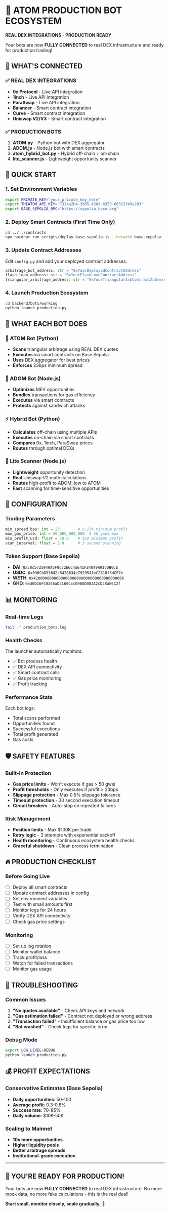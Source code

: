 # 🚀 ATOM PRODUCTION BOT ECOSYSTEM

**REAL DEX INTEGRATIONS - PRODUCTION READY**

Your bots are now **FULLY CONNECTED** to real DEX infrastructure and ready for production trading!

## 🔗 WHAT'S CONNECTED

### ✅ REAL DEX INTEGRATIONS
- **0x Protocol** - Live API integration
- **1inch** - Live API integration  
- **ParaSwap** - Live API integration
- **Balancer** - Smart contract integration
- **Curve** - Smart contract integration
- **Uniswap V2/V3** - Smart contract integration

### ✅ PRODUCTION BOTS
1. **ATOM.py** - Python bot with DEX aggregator
2. **ADOM.js** - Node.js bot with smart contracts
3. **atom_hybrid_bot.py** - Hybrid off-chain + on-chain
4. **lite_scanner.js** - Lightweight opportunity scanner

## 🚀 QUICK START

### 1. Set Environment Variables
```bash
export PRIVATE_KEY="your_private_key_here"
export THEATOM_API_KEY="7324a2b4-3b05-4288-b353-68322f49a283"
export BASE_SEPOLIA_RPC="https://sepolia.base.org"
```

### 2. Deploy Smart Contracts (First Time Only)
```bash
cd ../../contracts
npx hardhat run scripts/deploy-base-sepolia.js --network base-sepolia
```

### 3. Update Contract Addresses
Edit `config.py` and add your deployed contract addresses:
```python
arbitrage_bot_address: str = "0xYourDeployedContractAddress"
flash_loan_address: str = "0xYourFlashLoanContractAddress"
triangular_arbitrage_address: str = "0xYourTriangularArbContractAddress"
```

### 4. Launch Production Ecosystem
```bash
cd backend/bots/working
python launch_production.py
```

## 🎯 WHAT EACH BOT DOES

### 🔁 ATOM Bot (Python)
- **Scans** triangular arbitrage using REAL DEX quotes
- **Executes** via smart contracts on Base Sepolia
- **Uses** DEX aggregator for best prices
- **Enforces** 23bps minimum spread

### 🔄 ADOM Bot (Node.js)  
- **Optimizes** MEV opportunities
- **Bundles** transactions for gas efficiency
- **Executes** via smart contracts
- **Protects** against sandwich attacks

### ⚡ Hybrid Bot (Python)
- **Calculates** off-chain using multiple APIs
- **Executes** on-chain via smart contracts
- **Compares** 0x, 1inch, ParaSwap prices
- **Routes** through optimal DEXs

### 📡 Lite Scanner (Node.js)
- **Lightweight** opportunity detection
- **Real** Uniswap V2 math calculations
- **Routes** high-profit to ADOM, low to ATOM
- **Fast** scanning for time-sensitive opportunities

## 🔧 CONFIGURATION

### Trading Parameters
```python
min_spread_bps: int = 23        # 0.23% minimum profit
max_gas_price: int = 50_000_000_000  # 50 gwei max
min_profit_usd: float = 10.0    # $10 minimum profit
scan_interval: float = 3.0      # 3 second scanning
```

### Token Support (Base Sepolia)
- **DAI**: `0x50c5725949A6F0c72E6C4a641F24049A917DB0Cb`
- **USDC**: `0x036CbD53842c5426634e7929541eC2318f3dCF7e`
- **WETH**: `0x4200000000000000000000000000000000000006`
- **GHO**: `0x40D16FC0246aD3160Ccc09B8D0D3A2cD28aE6C2f`

## 📊 MONITORING

### Real-time Logs
```bash
tail -f production_bots.log
```

### Health Checks
The launcher automatically monitors:
- ✅ Bot process health
- ✅ DEX API connectivity  
- ✅ Smart contract calls
- ✅ Gas price monitoring
- ✅ Profit tracking

### Performance Stats
Each bot logs:
- Total scans performed
- Opportunities found
- Successful executions
- Total profit generated
- Gas costs

## 🛡️ SAFETY FEATURES

### Built-in Protection
- **Gas price limits** - Won't execute if gas > 50 gwei
- **Profit thresholds** - Only executes if profit > 23bps
- **Slippage protection** - Max 0.5% slippage tolerance
- **Timeout protection** - 30 second execution timeout
- **Circuit breakers** - Auto-stop on repeated failures

### Risk Management
- **Position limits** - Max $100K per trade
- **Retry logic** - 3 attempts with exponential backoff
- **Health monitoring** - Continuous ecosystem health checks
- **Graceful shutdown** - Clean process termination

## 🔥 PRODUCTION CHECKLIST

### Before Going Live
- [ ] Deploy all smart contracts
- [ ] Update contract addresses in config
- [ ] Set environment variables
- [ ] Test with small amounts first
- [ ] Monitor logs for 24 hours
- [ ] Verify DEX API connectivity
- [ ] Check gas price settings

### Monitoring
- [ ] Set up log rotation
- [ ] Monitor wallet balance
- [ ] Track profit/loss
- [ ] Watch for failed transactions
- [ ] Monitor gas usage

## 🚨 TROUBLESHOOTING

### Common Issues
1. **"No quotes available"** - Check API keys and network
2. **"Gas estimation failed"** - Contract not deployed or wrong address
3. **"Transaction failed"** - Insufficient balance or gas price too low
4. **"Bot crashed"** - Check logs for specific error

### Debug Mode
```bash
export LOG_LEVEL=DEBUG
python launch_production.py
```

## 💰 PROFIT EXPECTATIONS

### Conservative Estimates (Base Sepolia)
- **Daily opportunities**: 50-100
- **Average profit**: 0.3-0.8%
- **Success rate**: 70-85%
- **Daily volume**: $10K-50K

### Scaling to Mainnet
- **10x more opportunities**
- **Higher liquidity pools**
- **Better arbitrage spreads**
- **Institutional-grade execution**

---

## 🎯 YOU'RE READY FOR PRODUCTION!

Your bots are now **FULLY CONNECTED** to real DEX infrastructure. No more mock data, no more fake calculations - this is the real deal!

**Start small, monitor closely, scale gradually.** 🚀
